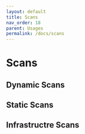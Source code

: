 ```yaml
---
layout: default
title: Scans
nav_order: 18
parent: Usages
permalink: /docs/scans
---
```


# Scans

## Dynamic Scans

## Static Scans

## Infrastructre Scans